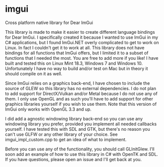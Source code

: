 # imgui
Cross platform native library for Dear ImGui

This library is made to make it easier to create different language bindings for Dear ImGui. I specifically created it because I wanted to use ImGui in my C# applications, but I found ImGui.NET overly complicated to get to work on Linux. In fact I couldn't get it to work at all. This library does not have bindings for all functions that ImGui offers, but I limited it to a subset of functions that I needed the most. You are free to add more if you like! I have built and tested this on Linux Mint 18.3, Windows 7 and Windows 10. Unfortunately I have no way to build and/or test on Mac but in theory it should compile on it as well.

Since ImGui relies on a graphics back-end, I have chosen to include the source of GLEW so this library has no external dependencies. I do not plan to add support for DirectX/Vulkan and/or Metal because I do not use any of them. I only use OpenGL and as such you'll have to add support for other graphics libraries yourself if you wish to use them. Note that this version of ImGui only works with OpenGL 3.3 and up.

I did add a agnostic windowing library back-end so you can use any windowing library you prefer, provided you implement all needed callbacks yourself. I have tested this with SDL and GTK, but there's no reason you can't use GLFW or any other library of your choice. See imgui_impl_custom.cpp to get an idea of what to implement.

Before you can use any of the functionality, you should call GLInitGlew. I'll soon add an example of how to use this library in C# with OpenTK and SDL. If you have questions, please open an issue and I'll get back at you.
